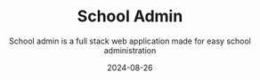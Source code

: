 ---
title: "School Admin"
subtitle: "School admin is a full stack web application made for easy school administration"
code: "https://github.com/buddhagrg/school-admin"
demo: "https://github.com/buddhagrg/school-admin"
date: "2024-08-26"
stack: "RTK/RTK-Query, NodeJs (ExpressJS), PgSQL"
---